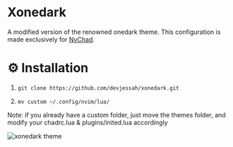 # Xonedark
A modified version of the renowned onedark theme. This configuration is made exclusively for [NvChad](https://nvchad.github.io/).

# ⚙️ Installation

  1. `git clone https://github.com/devjessah/xonedark.git`

  2. `mv custom ~/.config/nvim/lua/`
  
  Note: if you already have a custom folder, just move the themes folder, and modify your chadrc.lua & plugins/inited.lua accordingly


![xonedark theme](https://raw.githubusercontent.com/devjessah/xonedark/master/xonedark.png)



